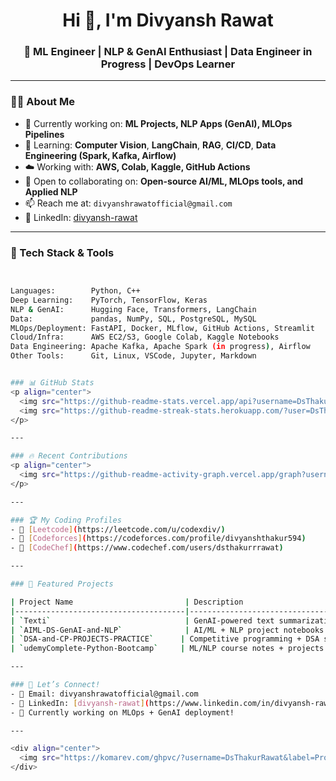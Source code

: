<h1 align="center">Hi 👋, I'm Divyansh Rawat</h1>
<h3 align="center">🚀 ML Engineer | NLP & GenAI Enthusiast | Data Engineer in Progress | DevOps Learner</h3>

---

### 👨‍💻 About Me

- 🔭 Currently working on: **ML Projects, NLP Apps (GenAI), MLOps Pipelines**
- 🧠 Learning: **Computer Vision**, **LangChain**, **RAG**, **CI/CD**, **Data Engineering (Spark, Kafka, Airflow)**
- ☁️ Working with: **AWS, Colab, Kaggle, GitHub Actions**
- 🤝 Open to collaborating on: **Open-source AI/ML, MLOps tools, and Applied NLP**
- 📫 Reach me at: `divyanshrawatofficial@gmail.com`
- 💼 LinkedIn: [divyansh-rawat](https://www.linkedin.com/in/divyansh-rawat-aba930313)

---

### 🧰 Tech Stack & Tools
```bash


Languages:        Python, C++
Deep Learning:    PyTorch, TensorFlow, Keras
NLP & GenAI:      Hugging Face, Transformers, LangChain
Data:             pandas, NumPy, SQL, PostgreSQL, MySQL
MLOps/Deployment: FastAPI, Docker, MLflow, GitHub Actions, Streamlit
Cloud/Infra:      AWS EC2/S3, Google Colab, Kaggle Notebooks
Data Engineering: Apache Kafka, Apache Spark (in progress), Airflow
Other Tools:      Git, Linux, VSCode, Jupyter, Markdown


### 📊 GitHub Stats
<p align="center">
  <img src="https://github-readme-stats.vercel.app/api?username=DsThakurRawat&show_icons=true&theme=tokyonight" />
  <img src="https://github-readme-streak-stats.herokuapp.com/?user=DsThakurRawat&theme=tokyonight" />
</p>

---

### 🔥 Recent Contributions
<p align="center">
  <img src="https://github-readme-activity-graph.vercel.app/graph?username=DsThakurRawat&theme=tokyo-night" />
</p>

---

### 🏆 My Coding Profiles
- 🔗 [Leetcode](https://leetcode.com/u/codexdiv/)
- 🔗 [Codeforces](https://codeforces.com/profile/divyanshthakur594)
- 🔗 [CodeChef](https://www.codechef.com/users/dsthakurrrawat)

---

### 📌 Featured Projects

| Project Name                         | Description                                          | Tech Used                         |
|--------------------------------------|------------------------------------------------------|-----------------------------------|
| `Texti`                              | GenAI-powered text summarization app                | HuggingFace, Streamlit, FastAPI  |
| `AIML-DS-GenAI-and-NLP`              | AI/ML + NLP project notebooks                        | Jupyter, scikit-learn, PyTorch    |
| `DSA-and-CP-PROJECTS-PRACTICE`      | Competitive programming + DSA solutions              | C++, STL                          |
| `udemyComplete-Python-Bootcamp`     | ML/NLP course notes + projects from krish naik       | Python, Notebooks                 |

---

### 💬 Let’s Connect!
- 💌 Email: divyanshrawatofficial@gmail.com
- 💼 LinkedIn: [divyansh-rawat](https://www.linkedin.com/in/divyansh-rawat-aba930313)
- 🧠 Currently working on MLOps + GenAI deployment!

---

<div align="center">
  <img src="https://komarev.com/ghpvc/?username=DsThakurRawat&label=Profile%20views&color=0e75b6&style=flat" alt="profile views" />
</div>
